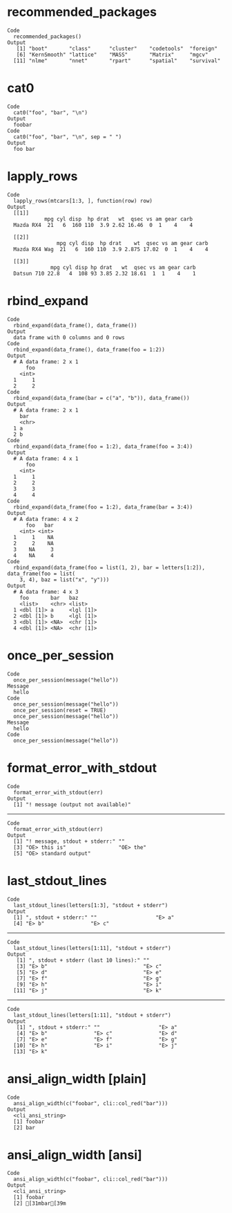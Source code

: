 # recommended_packages

    Code
      recommended_packages()
    Output
       [1] "boot"       "class"      "cluster"    "codetools"  "foreign"   
       [6] "KernSmooth" "lattice"    "MASS"       "Matrix"     "mgcv"      
      [11] "nlme"       "nnet"       "rpart"      "spatial"    "survival"  

# cat0

    Code
      cat0("foo", "bar", "\n")
    Output
      foobar
    Code
      cat0("foo", "bar", "\n", sep = " ")
    Output
      foo bar 

# lapply_rows

    Code
      lapply_rows(mtcars[1:3, ], function(row) row)
    Output
      [[1]]
                mpg cyl disp  hp drat   wt  qsec vs am gear carb
      Mazda RX4  21   6  160 110  3.9 2.62 16.46  0  1    4    4
      
      [[2]]
                    mpg cyl disp  hp drat    wt  qsec vs am gear carb
      Mazda RX4 Wag  21   6  160 110  3.9 2.875 17.02  0  1    4    4
      
      [[3]]
                  mpg cyl disp hp drat   wt  qsec vs am gear carb
      Datsun 710 22.8   4  108 93 3.85 2.32 18.61  1  1    4    1
      

# rbind_expand

    Code
      rbind_expand(data_frame(), data_frame())
    Output
      data frame with 0 columns and 0 rows
    Code
      rbind_expand(data_frame(), data_frame(foo = 1:2))
    Output
      # A data frame: 2 x 1
          foo
        <int>
      1     1
      2     2
    Code
      rbind_expand(data_frame(bar = c("a", "b")), data_frame())
    Output
      # A data frame: 2 x 1
        bar  
        <chr>
      1 a    
      2 b    
    Code
      rbind_expand(data_frame(foo = 1:2), data_frame(foo = 3:4))
    Output
      # A data frame: 4 x 1
          foo
        <int>
      1     1
      2     2
      3     3
      4     4
    Code
      rbind_expand(data_frame(foo = 1:2), data_frame(bar = 3:4))
    Output
      # A data frame: 4 x 2
          foo   bar
        <int> <int>
      1     1    NA
      2     2    NA
      3    NA     3
      4    NA     4
    Code
      rbind_expand(data_frame(foo = list(1, 2), bar = letters[1:2]), data_frame(foo = list(
        3, 4), baz = list("x", "y")))
    Output
      # A data frame: 4 x 3
        foo       bar   baz      
        <list>    <chr> <list>   
      1 <dbl [1]> a     <lgl [1]>
      2 <dbl [1]> b     <lgl [1]>
      3 <dbl [1]> <NA>  <chr [1]>
      4 <dbl [1]> <NA>  <chr [1]>

# once_per_session

    Code
      once_per_session(message("hello"))
    Message
      hello
    Code
      once_per_session(message("hello"))
      once_per_session(reset = TRUE)
      once_per_session(message("hello"))
    Message
      hello
    Code
      once_per_session(message("hello"))

# format_error_with_stdout

    Code
      format_error_with_stdout(err)
    Output
      [1] "! message (output not available)"

---

    Code
      format_error_with_stdout(err)
    Output
      [1] "! message, stdout + stderr:" ""                           
      [3] "OE> this is"                 "OE> the"                    
      [5] "OE> standard output"        

# last_stdout_lines

    Code
      last_stdout_lines(letters[1:3], "stdout + stderr")
    Output
      [1] ", stdout + stderr:" ""                   "E> a"              
      [4] "E> b"               "E> c"              

---

    Code
      last_stdout_lines(letters[1:11], "stdout + stderr")
    Output
       [1] ", stdout + stderr (last 10 lines):" ""                                  
       [3] "E> b"                               "E> c"                              
       [5] "E> d"                               "E> e"                              
       [7] "E> f"                               "E> g"                              
       [9] "E> h"                               "E> i"                              
      [11] "E> j"                               "E> k"                              

---

    Code
      last_stdout_lines(letters[1:11], "stdout + stderr")
    Output
       [1] ", stdout + stderr:" ""                   "E> a"              
       [4] "E> b"               "E> c"               "E> d"              
       [7] "E> e"               "E> f"               "E> g"              
      [10] "E> h"               "E> i"               "E> j"              
      [13] "E> k"              

# ansi_align_width [plain]

    Code
      ansi_align_width(c("foobar", cli::col_red("bar")))
    Output
      <cli_ansi_string>
      [1] foobar
      [2] bar   

# ansi_align_width [ansi]

    Code
      ansi_align_width(c("foobar", cli::col_red("bar")))
    Output
      <cli_ansi_string>
      [1] foobar                
      [2] [31mbar[39m   

